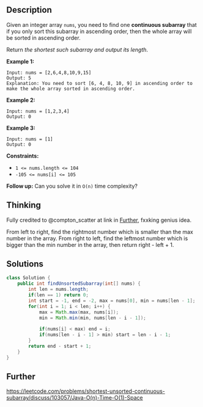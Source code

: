 ## Description

Given an integer array `nums`, you need to find one **continuous subarray** that if you only sort this subarray in ascending order, then the whole array will be sorted in ascending order.

Return *the shortest such subarray and output its length*.

 

**Example 1:**

```
Input: nums = [2,6,4,8,10,9,15]
Output: 5
Explanation: You need to sort [6, 4, 8, 10, 9] in ascending order to make the whole array sorted in ascending order.
```

**Example 2:**

```
Input: nums = [1,2,3,4]
Output: 0
```

**Example 3:**

```
Input: nums = [1]
Output: 0
```

 

**Constraints:**

- `1 <= nums.length <= 104`
- `-105 <= nums[i] <= 105`

 

**Follow up:** Can you solve it in `O(n)` time complexity?

## Thinking

Fully credited to @compton_scatter at link in [Further](#Further), fxxking genius idea.

From left to right, find the rightmost number which is smaller than the max number in the array. From right to left, find the leftmost number which is bigger than the min number in the array, then return right - left + 1.

## Solutions

~~~java
class Solution {
    public int findUnsortedSubarray(int[] nums) {
        int len = nums.length;
        if(len == 1) return 0;
        int start = -1, end = -2, max = nums[0], min = nums[len - 1];
        for(int i = 1; i < len; i++) {
            max = Math.max(max, nums[i]);
            min = Math.min(min, nums[len - i - 1]);
            
            if(nums[i] < max) end = i;
            if(nums[len - i - 1] > min) start = len - i - 1;
        }
        return end - start + 1;
    }
}
~~~



## Further

https://leetcode.com/problems/shortest-unsorted-continuous-subarray/discuss/103057/Java-O(n)-Time-O(1)-Space